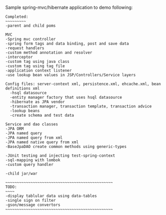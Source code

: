 Sample spring-mvc/hibernate application to demo following:
~~~~~~~~~~~~~~~~~~~~~~~~~~~~~~~~~~~~~~~~~~~~~~~~~~~~~~~~~~~~
Completed:
~~~~~~~~~
-parent and child poms

MVC
-Spring mvc controller
-spring form tags and data binding, post and save data
-request handlers
-custom method annotation and resolver
-interceptor
-custom tag using java class
-custom tag using tag file
-application context listener
-use lookup bean values in JSP/Controllers/Service layers

Config files: server-context xml, persistence.xml, ehcache.xml, bean definitions xml
  -hsql datasource
  -entity manager factory that uses hsql datasource
  -hibernate as JPA vendor
  -transaction manager, transaction template, transaction advice 
  -lookup beans
  -create schema and test data

Service and dao classes
-JPA ORM
-JPA named query
-JPA named query from xml
-JPA named native query from xml
-BaseJpaDAO create common methods using generic-types

-JUnit testing and injecting test-spring-context
-sql-mapping with lombok
-custom query handler

-child jar/war  

~~~~~~~~~~~~~~~~~~~~~~~~~~~~~~~~~~~~~~~~~~~~~~~
TODO:
~~~~
-display tablular data using data-tables
-single sign on filter
-gson/message convertors
~~~~~~~~~~~~~~~~~~~~~~~~~~~~~~~~~~~~~~~~~~~~~~~

